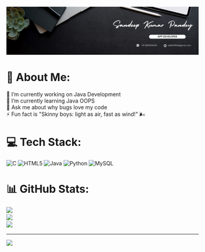 ![MasterHead](https://github.com/sandyy404/sandyy404/blob/main/banner.png)
# 💫 About Me:
🔭 I’m currently working on Java Development<br>🌱 I’m currently learning Java OOPS<br>💬 Ask me about why bugs love my code<br>⚡ Fun fact is "Skinny boys: light as air, fast as wind!" 🌬️


# 💻 Tech Stack:
![C](https://img.shields.io/badge/c-%2300599C.svg?style=for-the-badge&logo=c&logoColor=white) ![HTML5](https://img.shields.io/badge/html5-%23E34F26.svg?style=for-the-badge&logo=html5&logoColor=white) ![Java](https://img.shields.io/badge/java-%23ED8B00.svg?style=for-the-badge&logo=openjdk&logoColor=white) ![Python](https://img.shields.io/badge/python-3670A0?style=for-the-badge&logo=python&logoColor=ffdd54) ![MySQL](https://img.shields.io/badge/mysql-4479A1.svg?style=for-the-badge&logo=mysql&logoColor=white)
# 📊 GitHub Stats:
![](https://github-readme-stats.vercel.app/api?username=sandyy404&theme=dark&hide_border=false&include_all_commits=true&count_private=true)<br/>
![](https://nirzak-streak-stats.vercel.app/?user=sandyy404&theme=dark&hide_border=false)<br/>
![](https://github-readme-stats.vercel.app/api/top-langs/?username=sandyy404&theme=dark&hide_border=false&include_all_commits=true&count_private=true&layout=compact)

---
[![](https://visitcount.itsvg.in/api?id=sandyy404&icon=0&color=0)](https://visitcount.itsvg.in)

<!-- Proudly created with GPRM ( https://gprm.itsvg.in ) -->
